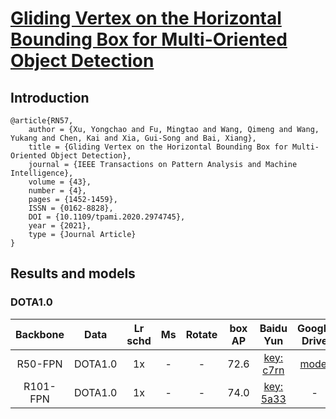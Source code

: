 # [Gliding Vertex on the Horizontal Bounding Box for Multi-Oriented Object Detection](https://arxiv.org/pdf/1911.09358.pdf)

## Introduction
```
@article{RN57,
	author = {Xu, Yongchao and Fu, Mingtao and Wang, Qimeng and Wang, Yukang and Chen, Kai and Xia, Gui-Song and Bai, Xiang},
	title = {Gliding Vertex on the Horizontal Bounding Box for Multi-Oriented Object Detection},
	journal = {IEEE Transactions on Pattern Analysis and Machine Intelligence},
	volume = {43},
	number = {4},
	pages = {1452-1459},
	ISSN = {0162-8828},
	DOI = {10.1109/tpami.2020.2974745},
	year = {2021},
	type = {Journal Article}
}
```

## Results and models

### DOTA1.0

| Backbone |   Data  | Lr schd | Ms | Rotate | box AP |                           Baidu Yun                          |                                         Google Drive                                        |
|:--------:|:-------:|:-------:|:--:|:------:|:------:|:------------------------------------------------------------:|:-------------------------------------------------------------------------------------------:|
|  R50-FPN | DOTA1.0 |    1x   |  - |    -   |  72.6  | [key: c7rn](https://pan.baidu.com/s/1XziTNDi6sY2syZn4lfX3uQ) | [model](https://drive.google.com/file/d/1UYr3B0-Or02VAjsYz7w_cmRxeC5qNFga/view?usp=sharing) |
| R101-FPN | DOTA1.0 |    1x   |  - |    -   |  74.0  | [key: 5a33](https://pan.baidu.com/s/1k2BCMAII6BdjWgwlX_0GCw) |                                              -                                              |

